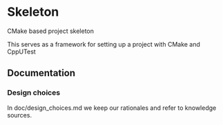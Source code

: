 # Skeleton
CMake based project skeleton

This serves as a framework for setting up a project with CMake and CppUTest

## Documentation
### Design choices
In doc/design_choices.md we keep our rationales and refer to knowledge sources.
